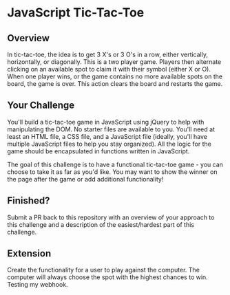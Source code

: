 # JavaScript Tic-Tac-Toe

## Overview


In tic-tac-toe, the idea is to get 3 X's or 3 O's in a row, either vertically, horizontally, or diagonally. This is a two player game. Players then alternate clicking on an available spot to claim it with their symbol (either X or O). When one player wins, or the game contains no more available spots on the board, the game is over. This action clears the board and restarts the game.

## Your Challenge

You'll build a tic-tac-toe game in JavaScript using jQuery to help with manipulating the DOM. No starter files are available to you. You'll need at least an HTML file, a CSS file, and a JavaScript file (ideally, you'll have multiple JavaScript files to help you stay organized). All the logic for the game should be encapsulated in functions written in JavaScript.

The goal of this challenge is to have a functional tic-tac-toe game - you can choose to take it as far as you'd like. You may want to show the winner on the page after the game or add additional functionality! 

## Finished?

Submit a PR back to this repository with an overview of your approach to this challenge and a description of the easiest/hardest part of this challenge.

## Extension

Create the functionality for a user to play against the computer. The computer will always choose the spot with the highest chances to win. Testing my webhook.
